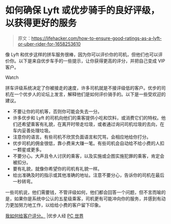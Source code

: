 # 如何确保 Lyft 或优步骑手的良好评级，以获得更好的服务

> 原文：<https://lifehacker.com/how-to-ensure-good-ratings-as-a-lyft-or-uber-rider-for-1658253610>

像 Lyft 和优步这样的拼车服务很棒，因为你可以评价你的司机，但他们也可以评价你。以下是来自优步车手的一些提示，让你获得更高的评分，并把自己变成 VIP 客户。

Watch

拼车评级系统决定了你被接走的速度，许多司机就是不接评级低的客户。优步的司机在一个优步人的论坛上发言，解释他们是如何评价骑手的。以下是一些受欢迎的建议。

*   不要让你的司机等，否则你可能会失去一分。
*   许多优步和 Lyft 的司机向他们的乘客提供小吃和饮料，或消费它们的特权。他们还希望乘客有礼貌，在离开时带走垃圾，或者通过询问司机垃圾的去向，在车内妥善处理垃圾。
*   注意你的语言。有些司机不欣赏负面语言和咒骂，会相应地给你打分。
*   优步司机的佣金很低，靠小费来大赚一笔。有些司机会自动给不给小费的人扣一颗星或更多。
*   不要分心。大声且令人讨厌的乘客，以及实施或企图实施犯罪的乘客，肯定会被扣分。
*   要有礼貌，就像你希望你的司机有礼貌一样。
*   给出准确及时的指示或其他准确的地址。注意不要分心，告诉你的司机在最后一秒转弯。

一些司机说，他们需要钱，不管评级如何，他们都会回答一个问题，但不言而喻的是，如果你是系统中公认的五星级乘客，司机更有可能冲向你的服务，并感到有动力更加努力地工作，以给给小费的客户留下印象。

[我如何给客户评分。](http://uberpeople.net/threads/how-i-rate-customers.4182/) |优步人经 [PC 世界](http://www.pcworld.com/article/2844792/rated-or-hated-the-secret-to-getting-a-good-score-from-your-uber-driver.html)